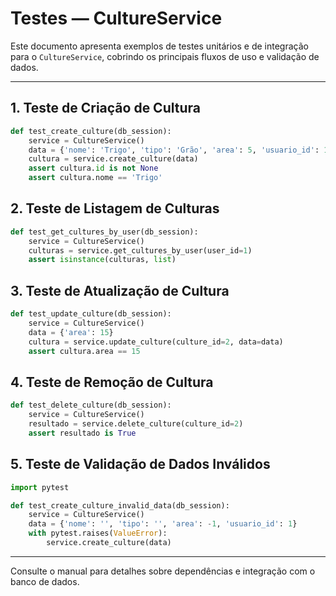 # Testes — CultureService

Este documento apresenta exemplos de testes unitários e de integração para o `CultureService`, cobrindo os principais fluxos de uso e validação de dados.

---

## 1. Teste de Criação de Cultura
```python
def test_create_culture(db_session):
    service = CultureService()
    data = {'nome': 'Trigo', 'tipo': 'Grão', 'area': 5, 'usuario_id': 1}
    cultura = service.create_culture(data)
    assert cultura.id is not None
    assert cultura.nome == 'Trigo'
```

## 2. Teste de Listagem de Culturas
```python
def test_get_cultures_by_user(db_session):
    service = CultureService()
    culturas = service.get_cultures_by_user(user_id=1)
    assert isinstance(culturas, list)
```

## 3. Teste de Atualização de Cultura
```python
def test_update_culture(db_session):
    service = CultureService()
    data = {'area': 15}
    cultura = service.update_culture(culture_id=2, data=data)
    assert cultura.area == 15
```

## 4. Teste de Remoção de Cultura
```python
def test_delete_culture(db_session):
    service = CultureService()
    resultado = service.delete_culture(culture_id=2)
    assert resultado is True
```

## 5. Teste de Validação de Dados Inválidos
```python
import pytest

def test_create_culture_invalid_data(db_session):
    service = CultureService()
    data = {'nome': '', 'tipo': '', 'area': -1, 'usuario_id': 1}
    with pytest.raises(ValueError):
        service.create_culture(data)
```

---

Consulte o manual para detalhes sobre dependências e integração com o banco de dados.
